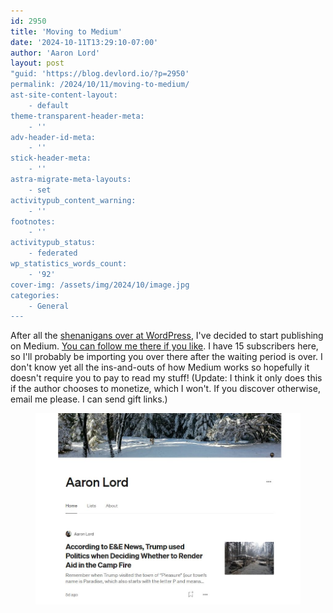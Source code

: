 ```yaml
---
id: 2950
title: 'Moving to Medium'
date: '2024-10-11T13:29:10-07:00'
author: 'Aaron Lord'
layout: post
"guid: 'https://blog.devlord.io/?p=2950'
permalink: /2024/10/11/moving-to-medium/
ast-site-content-layout:
    - default
theme-transparent-header-meta:
    - ''
adv-header-id-meta:
    - ''
stick-header-meta:
    - ''
astra-migrate-meta-layouts:
    - set
activitypub_content_warning:
    - ''
footnotes:
    - ''
activitypub_status:
    - federated
wp_statistics_words_count:
    - '92'
cover-img: /assets/img/2024/10/image.jpg
categories:
    - General
---
```


<!-- wp:paragraph -->
<p>After all the <a href="https://www.404media.co/wordpress-checkbox-login-wp-engine/">shenanigans over at WordPress</a>, I've decided to start publishing on Medium. <a href="https://medium.devlord.io/subscribe">You can follow me there if you like</a>. I have 15 subscribers here, so I'll probably be importing you over there after the waiting period is over. I don't know yet all the ins-and-outs of how Medium works so hopefully it doesn't require you to pay to read my stuff! (Update: I think it only does this if the author chooses to monetize, which I won't. If you discover otherwise, email me please. I can send gift links.)</p>
<!-- /wp:paragraph -->

<!-- wp:image {"lightbox":{"enabled":false},"id":2964,"sizeSlug":"full","linkDestination":"custom","align":"center"} -->
<figure class="wp-block-image aligncenter size-full"><a href="https://medium.devlord.io"><img src="/assets/img/2024/10/image.jpg" alt="" class="wp-image-2964"/></a></figure>
<!-- /wp:image -->